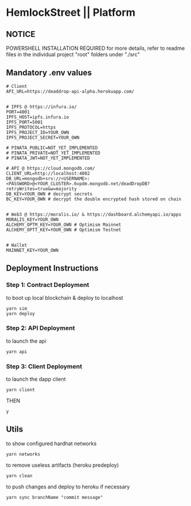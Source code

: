 # HemlockStreet || Platform
## NOTICE
POWERSHELL INSTALLATION REQUIRED
for more details, refer to readme files in the individual project "root" folders under "./src"


## Mandatory .env values
```
# Client
API_URL=https://deaddrop-api-alpha.herokuapp.com/


# IPFS @ https://infura.io/
PORT=4001
IPFS_HOST=ipfs.infura.io
IPFS_PORT=5001
IPFS_PROTOCOL=https
IPFS_PROJECT_ID=YOUR_OWN
IPFS_PROJECT_SECRET=YOUR_OWN

# PINATA_PUBLIC=NOT_YET_IMPLEMENTED
# PINATA_PRIVATE=NOT_YET_IMPLEMENTED
# PINATA_JWT=NOT_YET_IMPLEMENTED

# API @ https://cloud.mongodb.com/
CLIENT_URL=http://localhost:4002
DB_URL=mongodb+srv://<USERNAME>:<PASSWORD>@<YOUR_CLUSTER>.6vpdm.mongodb.net/deadDropDB?retryWrites=true&w=majority 
DB_KEY=YOUR_OWN # decrypt secrets
BC_KEY=YOUR_OWN # decrypt the double encrypted hash stored on chain


# Web3 @ https://moralis.io/ & https://dashboard.alchemyapi.io/apps
MORALIS_KEY=YOUR_OWN
ALCHEMY_OPTM_KEY=YOUR_OWN # Optimism Mainnet
ALCHEMY_OPTT_KEY=YOUR_OWN # Optimism Testnet


# Wallet
MAINNET_KEY=YOUR_OWN
```


## Deployment Instructions
### Step 1: Contract Deployment
to boot up local blockchain & deploy to localhost
```
yarn sim 
yarn deploy 
```
### Step 2: API Deployment
to launch the api
```
yarn api 
```
### Step 3: Client Deployment
to launch the dapp client 
```
yarn client 
```
THEN
```
y
```


## Utils
to show configured hardhat networks
```
yarn networks
```
to remove useless artifacts (heroku predeploy)
```
yarn clean
```
to push changes and deploy to heroku if necessary
```
yarn sync branchName "commit message"
```